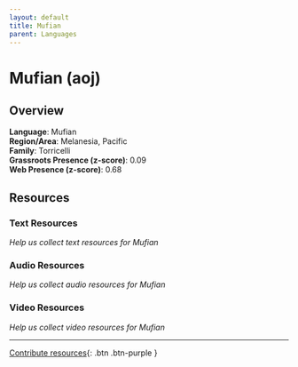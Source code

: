 ```yaml
---
layout: default
title: Mufian
parent: Languages
---
```


# Mufian (aoj)

## Overview

**Language**: Mufian  
**Region/Area**: Melanesia, Pacific  
**Family**: Torricelli  
**Grassroots Presence (z-score)**: 0.09  
**Web Presence (z-score)**: 0.68  

## Resources

### Text Resources
*Help us collect text resources for Mufian*

### Audio Resources
*Help us collect audio resources for Mufian*

### Video Resources
*Help us collect video resources for Mufian*

---

[Contribute resources](https://forms.office.com/e/1SfLJx3u1r){: .btn .btn-purple }
